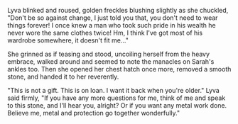 Lyva blinked and roused, golden freckles blushing slightly as she chuckled, "Don't be so against change, I just told you that, you don't need to wear things forever! I once knew a man who took such pride in his wealth he never wore the same clothes twice! Hm, I think I've got most of his wardrobe somewhere, it doesn't fit me..."    

She grinned as if teasing and stood, uncoiling herself from the heavy embrace, walked around and seemed to note the manacles on Sarah's ankles too. Then she opened her chest hatch once more, removed a smooth stone, and handed it to her reverently.     

"This is not a gift. This is on loan. I want it back when you're older." Lyva said firmly, "If you have any more questions for me, think of me and speak to this stone, and I'll hear you, alright? Or if you want any metal work done. Believe me, metal and protection go together wonderfully."